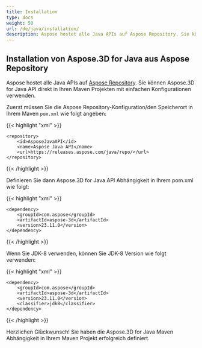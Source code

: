```yaml
---
title: Installation
type: docs
weight: 50
url: /de/java/installation/
description: Aspose hostet alle Java APIs auf Aspose Repository. Sie können Aspose.3D for Java API direkt in Ihren Maven Projekten mit einfachen Konfigurationen verwenden.
---
```

##  **Installation von Aspose.3D for Java aus Aspose Repository**
Aspose hostet alle Java APIs auf [Aspose Repository](https://releases.aspose.com/java/repo/com/aspose/aspose-3d/). Sie können Aspose.3D for Java API direkt in Ihren Maven Projekten mit einfachen Konfigurationen verwenden.

Zuerst müssen Sie die Aspose Repository-Konfiguration/den Speicherort in Ihrem Maven `pom.xml` wie folgt angeben:

{{< highlight "xml" >}}

 <repositories>

    <repository>
        <id>AsposeJavaAPI</id>
        <name>Aspose Java API</name>
        <url>https://releases.aspose.com/java/repo/</url>
    </repository>

</repositories>

{{< /highlight >}}

Definieren Sie dann Aspose.3D for Java API Abhängigkeit in Ihrem pom.xml wie folgt:

{{< highlight "xml" >}}

 <dependencies>

    <dependency>
        <groupId>com.aspose</groupId>
        <artifactId>aspose-3d</artifactId>
        <version>23.11.0</version>
    </dependency>

</dependencies>

{{< /highlight >}}


Wenn Sie JDK-8 verwenden, können Sie JDK-8 Version wie folgt verwenden:

{{< highlight "xml" >}}

 <dependencies>

    <dependency>
        <groupId>com.aspose</groupId>
        <artifactId>aspose-3d</artifactId>
        <version>23.11.0</version>
        <classifier>jdk8</classifier>
    </dependency>

</dependencies>

{{< /highlight >}}

Herzlichen Glückwunsch! Sie haben die Aspose.3D for Java Maven Abhängigkeit in Ihrem Maven Projekt erfolgreich definiert.
